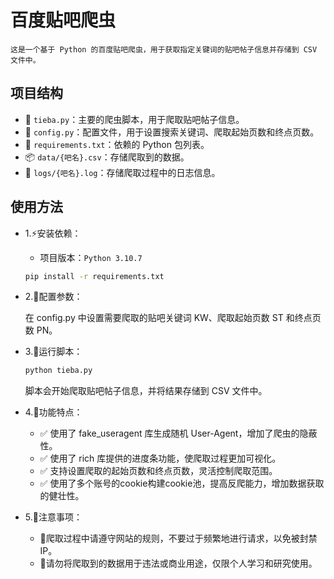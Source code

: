 # 百度贴吧爬虫

    这是一个基于 Python 的百度贴吧爬虫，用于获取指定关键词的贴吧帖子信息并存储到 CSV 文件中。

## 项目结构

- 🚀 `tieba.py`：主要的爬虫脚本，用于爬取贴吧帖子信息。
- 🎂 `config.py`：配置文件，用于设置搜索关键词、爬取起始页数和终点页数。
- 🔗 `requirements.txt`：依赖的 Python 包列表。
- 📦 `data/{吧名}.csv`：存储爬取到的数据。
- 📩 `logs/{吧名}.log`：存储爬取过程中的日志信息。

## 使用方法
- 1.⚡安装依赖：
    * 项目版本：`Python 3.10.7`
    ```bash
    pip install -r requirements.txt
    ```

- 2.🌊配置参数：

    在 config.py 中设置需要爬取的贴吧关键词 KW、爬取起始页数 ST 和终点页数 PN。
    
- 3.🚄运行脚本：

    ```bash
    python tieba.py
    ```

    脚本会开始爬取贴吧帖子信息，并将结果存储到 CSV 文件中。

- 4.🌈功能特点：

    * ✅ 使用了 fake_useragent 库生成随机 User-Agent，增加了爬虫的隐蔽性。
    * ✅ 使用了 rich 库提供的进度条功能，使爬取过程更加可视化。
    * ✅ 支持设置爬取的起始页数和终点页数，灵活控制爬取范围。
    * ✅ 使用了多个账号的cookie构建cookie池，提高反爬能力，增加数据获取的健壮性。
    
- 5.🚩注意事项：

    * 🚧爬取过程中请遵守网站的规则，不要过于频繁地进行请求，以免被封禁 IP。
    * 🚥请勿将爬取到的数据用于违法或商业用途，仅限个人学习和研究使用。